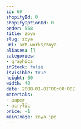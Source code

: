 ```yaml
---
id: 60
shopifyId: 0
shopifyOptionId: 0
order: 558
title: Zoya
slug: zoya
url: art-works/zoya
aliases: []
categories:
- graphics
inStock: false
isVisible: true
height: 60
width: 40
date: 2008-01-01T00:00:00Z
materials:
- paper
- acrylic
price: -1
mainImage: zoya.jpg
---
```

